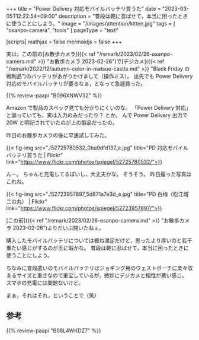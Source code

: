 +++
title = "Power Delivery 対応モバイルバッテリ買うた"
date =  "2023-03-05T12:22:54+09:00"
description = "普段は鞄に忍ばせて，本当に困ったときに使うことにしよう。"
image = "/images/attention/kitten.jpg"
tags = [ "osanpo-camera", "tools" ]
pageType = "text"

[scripts]
  mathjax = false
  mermaidjs = false
+++

実は，この前の[お散歩カメラ]({{< ref "/remark/2023/02/26-osanpo-camera.md" >}} "お散歩カメラ 2023-02-26")で[デジカメ]({{< ref "/remark/2022/12/autumn-color-in-matsue-castle.md" >}} "Black Friday の戦利品")のバッテリがあがりかけまして（操作ミス）。
出先でも Power Delivery 対応のモバイルバッテリが要るなぁ，となって急遽買った。

{{% review-paapi "B096XNWV32" %}} <!-- PD 対応モバイルバッテリー -->

Amazon で製品のスペック見ても分かりにくいのな。
「Power Delivery 対応」と謳っていても，実は入力のみだったり？ とか。
んで Power Delivery 出力で 20W と明記されていたのが上の製品だったの。

昨日のお散歩カメラの後に早速試してみた。

{{< fig-img src="./52725780532_0ba9dfd137_e.jpg" title="PD 対応モバイルバッテリ買うた | Flickr" link="https://www.flickr.com/photos/spiegel/52725780532/">}}

んー。
ちゃんと充電してるぽいし，大丈夫かな。
そうそう。
昨日撮った写真はこれね。

{{< fig-img src="./52723957897_5d871a7e3d_e.jpg" title="PD 白梅（松江城 二の丸） | Flickr" link="https://www.flickr.com/photos/spiegel/52723957897/">}}

[この前]({{< ref "/remark/2023/02/26-osanpo-camera.md" >}} "お散歩カメラ 2023-02-26")よりだいぶ開いたねぇ。

購入したモバイルバッテリについては概ね満足だけど，思ったより厚いのと若干重たい感じがするのが玉に瑕かな。
普段は鞄に忍ばせて，本当に困ったときに使うことにしよう。

ちなみに普段遣いのモバイルバッテリはジョギング用のウェストポーチに楽々収まるサイズと重さなので重宝しているが，微妙にデジカメと相性が悪い感じ。
スマホの充電には問題ないけど。

まぁ，それはそれ，ということで（笑）

## 参考

{{% review-paapi "B08L4WKDZ7" %}} <!-- PowerShot ZOOM -->
